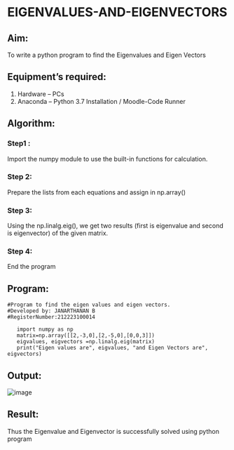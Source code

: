# EIGENVALUES-AND-EIGENVECTORS
## Aim:
To write a python program to find the Eigenvalues and Eigen Vectors
## Equipment’s required:
1. 	Hardware – PCs
2. 	Anaconda – Python 3.7 Installation / Moodle-Code Runner
## Algorithm:
### Step1 : 
Import the numpy module to use the built-in functions for calculation.
### Step 2: 
Prepare the lists from each equations and assign in np.array()
### Step 3: 
Using the np.linalg.eig(),  we get two results (first is eigenvalue and second is eigenvector) of the given matrix.
### Step 4: 
End the program

## Program:
    #Program to find the eigen values and eigen vectors.
    #Developed by: JANARTHANAN B
    #RegisterNumber:212223100014

       import numpy as np
       matrix=np.array([[2,-3,0],[2,-5,0],[0,0,3]])
       eigvalues, eigvectors =np.linalg.eig(matrix)
       print("Eigen values are", eigvalues, "and Eigen Vectors are", eigvectors) 

## Output:
![image](https://github.com/jokerjana/EIGENVALUES-AND-EIGENVECTORS/assets/147173630/2846f47c-1072-4862-911a-c1efcb6bcad4)

## Result:
Thus the Eigenvalue and Eigenvector is successfully solved using python program
